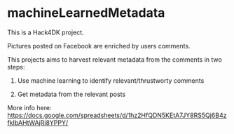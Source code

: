 # machineLearnedMetadata
This is a Hack4DK project.

Pictures posted on Facebook are enriched by users comments.

This projects aims to harvest relevant metadata from the comments in two steps:

1. Use machine learning to identify relevant/thrustworty comments

2. Get metadata from the relevant posts

More info here: https://docs.google.com/spreadsheets/d/1hz2HfQDN5KEtA7JY8RS5Qj6B4zfkIbAHtWAjRi8YPPY/
